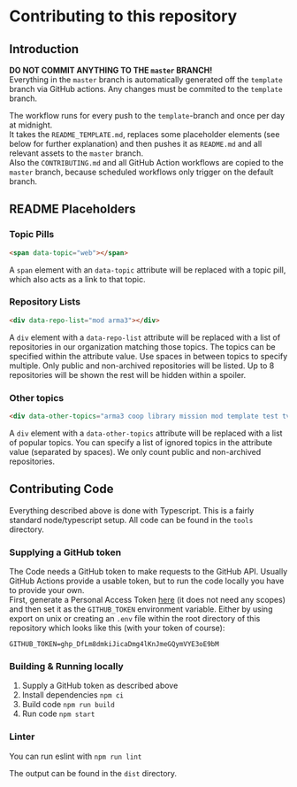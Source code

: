 # Contributing to this repository

## Introduction
**DO NOT COMMIT ANYTHING TO THE `master` BRANCH!**  
Everything in the `master` branch is automatically generated off the `template` branch via GitHub actions. Any changes must be commited to the `template` branch.

The workflow runs for every push to the `template`-branch and once per day at midnight.  
It takes the `README_TEMPLATE.md`, replaces some placeholder elements (see below for further explanation) and then pushes it as `README.md` and all relevant assets to the `master` branch.  
Also the `CONTRIBUTING.md` and all GitHub Action workflows are copied to the `master` branch, because scheduled workflows only trigger on the default branch.

## README Placeholders
### Topic Pills
```html
<span data-topic="web"></span>
```
A `span` element with an `data-topic` attribute will be replaced with a topic pill, which also acts as a link to that topic.

### Repository Lists
```html
<div data-repo-list="mod arma3"></div>
```
A `div` element with a `data-repo-list` attribute will be replaced with a list of repositories in our organization matching those topics. The topics can be specified within the attribute value. Use spaces in between topics to specify multiple. Only public and non-archived repositories will be listed. Up to 8 repositories will be shown the rest will be hidden within a spoiler.

### Other topics
```html
<div data-other-topics="arma3 coop library mission mod template test tvt web"></div>
```
A `div` element with a `data-other-topics` attribute will be replaced with a list of popular topics. You can specify a list of ignored topics in the attribute value (separated by spaces). We only count public and non-archived repositories. 

## Contributing Code
Everything described above is done with Typescript. This is a fairly standard node/typescript setup. All code can be found in the `tools` directory.

### Supplying a GitHub token
The Code needs a GitHub token to make requests to the GitHub API. Usually GitHub Actions provide a usable token, but to run the code locally you have to provide your own.  
First, generate a Personal Access Token [here](https://github.com/settings/tokens) (it does not need any scopes) and then set it as the `GITHUB_TOKEN` environment variable. Either by using export on unix or creating an `.env` file within the root directory of this repository which looks like this (with your token of course):
```env
GITHUB_TOKEN=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
```

### Building & Running locally
1. Supply a GitHub token as described above
2. Install dependencies ```npm ci```
3. Build code ```npm run build```
4. Run code ```npm start```

### Linter
You can run eslint with ```npm run lint```

The output can be found in the `dist` directory.
